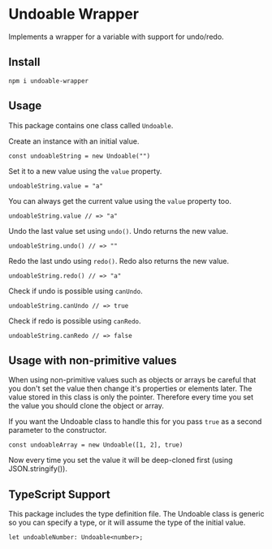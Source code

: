 # Undoable Wrapper

Implements a wrapper for a variable with support for undo/redo.

## Install

`npm i undoable-wrapper`

## Usage

This package contains one class called `Undoable`.

Create an instance with an initial value.

`const undoableString = new Undoable("")`

Set it to a new value using the `value` property.

`undoableString.value = "a"`

You can always get the current value using the `value` property too.

`undoableString.value // => "a"`

Undo the last value set using `undo()`. Undo returns the new value.

`undoableString.undo() // => ""`

Redo the last undo using `redo()`. Redo also returns the new value.

`undoableString.redo() // => "a"`

Check if undo is possible using `canUndo`.

`undoableString.canUndo // => true`

Check if redo is possible using `canRedo`.

`undoableString.canRedo // => false`

## Usage with non-primitive values

When using non-primitive values such as objects or arrays be careful that you don't set the value then change it's properties or elements later. The value stored in this class is only the pointer. Therefore every time you set the value you should clone the object or array.

If you want the Undoable class to handle this for you pass `true` as a second parameter to the constructor.

`const undoableArray = new Undoable([1, 2], true)`

Now every time you set the value it will be deep-cloned first (using JSON.stringify()).

## TypeScript Support

This package includes the type definition file.
The Undoable class is generic so you can specify a type, or it will assume the type of the initial value.

`let undoableNumber: Undoable<number>;`

